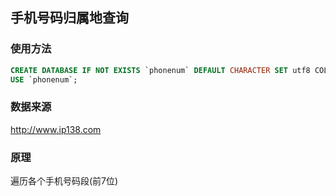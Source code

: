 ## 手机号码归属地查询

### 使用方法

```sql
CREATE DATABASE IF NOT EXISTS `phonenum` DEFAULT CHARACTER SET utf8 COLLATE utf8_unicode_ci;
USE `phonenum`;
```

### 数据来源

<http://www.ip138.com>

### 原理

遍历各个手机号码段(前7位)
